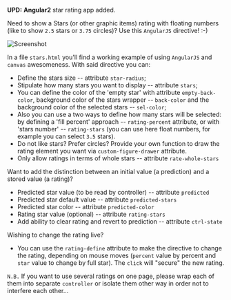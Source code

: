 **UPD:** **Angular2** star rating app added.

Need to show a Stars (or other graphic items) rating with floating numbers (like to show `2.5` stars or `3.75` circles)?
Use this `AngularJS` directive! :-)

![Screenshot](./screenshot.png?raw=true)

In a file `stars.html` you'll find a working example of using `AngularJS` and `canvas` awesomeness. With said directive you can:

* Define the stars size -- attribute `star-radius`;
* Stipulate how many stars you want to display -- attribute `stars`;
* You can define the color of the 'empty star' with attribute `empty-back-color`, background color of the stars wrapper -- `back-color` and the background color of the selected stars -- `sel-color`;
* Also you can use a two ways to define how many stars will be selected: by defining a 'fill percent' approach -- `rating-percent` attribute, or with 'stars number' -- `rating-stars` (you can use here float numbers, for example you can select `3.5` stars).
* Do not like stars? Prefer circles? Provide your own function to draw the rating element you want via `custom-figure-drawer` attribute.
* Only allow ratings in terms of whole stars -- attribute `rate-whole-stars`

Want to add the distinction between an initial value (a prediction) and a stored value (a rating)?
* Predicted star value (to be read by controller) -- attribute `predicted`
* Predicted star default value -- attribute `predicted-stars`
* Predicted star color -- attribute `predicted-color`
* Rating star value (optional) -- attribute `rating-stars`
* Add ability to clear rating and revert to prediction -- attribute `ctrl-state`

Wishing to change the rating live?

* You can use the `rating-define` attribute to make the directive to change the rating, depending on mouse moves (`percent` value by percent and `star` value to change by full star). The `click` will "secure" the new rating.

`N.B.` If you want to use several ratings on one page, please wrap each of them into separate `controller` or isolate them other way in order not to interfere each other...

